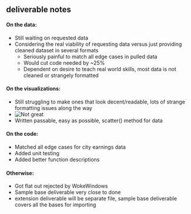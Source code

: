 ## deliverable notes

#### On the data:
- Still waiting on requested data
- Considering the real viability of requesting data versus just providing cleaned dataset in several formats
  - Seriously painful to match all edge cases in pulled data
  - Would cut code needed by ~25% 
  - Dependent on desire to teach real world skills, most data is not cleaned or strangely formatted
 
#### On the visualizations:
- Still struggling to make ones that look decent/readable, lots of strange formatting issues along the way
- ![Not great](https://user-images.githubusercontent.com/44831139/182693622-fc122ca0-0d9d-45ee-988a-02f1b94c11db.png)
- Written passable, easy as possible, scatter() method for data

#### On the code:
- Matched all edge cases for city earnings data
- Added unit testing
- Added better function descriptions

#### Otherwise:
- Got flat out rejected by WokeWindows
- Sample base deliverable very close to done
- extension deliverable will be separate file, sample base deliverable covers all the bases for importing 




